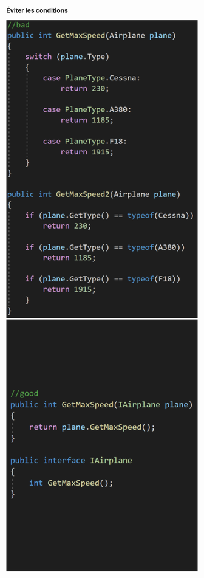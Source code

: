 ### Éviter les conditions
![](images/code/avoidConditionsBad.png?raw=true)![](images/code/avoidConditionsGood.png?raw=true)
